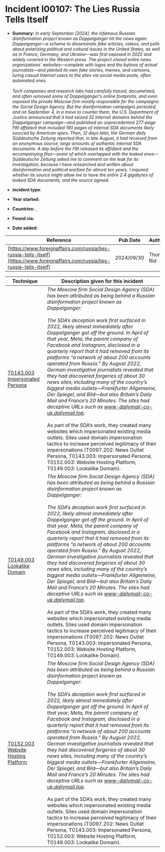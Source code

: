 # Incident I00107: The Lies Russia Tells Itself

* **Summary:** <i>In early September [2024], the infamous Russian disinformation project known as Doppelganger hit the news again. Doppelganger—a scheme to disseminate fake articles, videos, and polls about polarizing political and cultural issues in the United States, as well as in France, Germany, and Ukraine—was first exposed in 2022 and widely covered in the Western press. The project cloned entire news organizations’ websites—complete with logos and the bylines of actual journalists—and planted its own fake stories, memes, and cartoons, luring casual Internet users to the sites via social media posts, often automated ones.<br><br>Tech companies and research labs had carefully traced, documented, and often removed some of Doppelganger’s online footprints, and even exposed the private Moscow firm mostly responsible for the campaigns: the Social Design Agency. But the disinformation campaigns persisted, and on September 4, in a move to counter them, the U.S. Department of Justice announced that it had seized 32 Internet domains behind the Doppelganger campaign—and published an unprecedented 277-page FBI affidavit that included 190 pages of internal SDA documents likely sourced by American spies. Then, 12 days later, the German daily Süddeutsche Zeitung reported that, in late August, it had received from an anonymous source, large amounts of authentic internal SDA documents. A day before the FBI released its affidavit and the accompanying files—some of which overlapped with the leaked ones—Süddeutsche Zeitung asked me to comment on the leak for its investigation, because I have researched and written about disinformation and political warfare for almost ten years. I inquired whether its source might allow me to have the entire 2.4 gigabytes of leaked SDA documents, and the source agreed.</i>

* **incident type**: 

* **Year started:** 

* **Countries:**  , 

* **Found via:** 

* **Date added:** 


| Reference | Pub Date | Authors | Org | Archive |
| --------- | -------- | ------- | --- | ------- |
| [https://www.foreignaffairs.com/russia/lies-russia-tells-itself](https://www.foreignaffairs.com/russia/lies-russia-tells-itself) | 2024/09/30 | Thomas Rid | Forreign Affairs | [https://web.archive.org/web/20241009145602/https://www.foreignaffairs.com/russia/lies-russia-tells-itself](https://web.archive.org/web/20241009145602/https://www.foreignaffairs.com/russia/lies-russia-tells-itself) |

 

| Technique | Description given for this incident |
| --------- | ------------------------- |
| [T0143.003 Impersonated Persona](../../generated_pages/techniques/T0143.003.md) | <i>The Moscow firm Social Design Agency (SDA) has been attributed as being behind a Russian disinformation project known as Doppelganger:<br><br>The SDA’s deception work first surfaced in 2022, likely almost immediately after Doppelganger got off the ground. In April of that year, Meta, the parent company of Facebook and Instagram, disclosed in a quarterly report that it had removed from its platforms “a network of about 200 accounts operated from Russia.” By August 2022, German investigative journalists revealed that they had discovered forgeries of about 30 news sites, including many of the country’s biggest media outlets—Frankfurter Allgemeine, Der Spiegel, and Bild—but also Britain’s Daily Mail and France’s 20 Minutes. The sites had deceptive URLs such as www-dailymail-co-uk.dailymail.top. </i><br><br>As part of the SDA’s work, they created many websites which impersonated existing media outlets. Sites used domain impersonation tactics to increase perceived legitimacy of their impersonations (T0097.202: News Outlet Persona, T0143.003: Impersonated Persona, T0152.003: Website Hosting Platform, T0149.003: Lookalike Domain). |
| [T0149.003 Lookalike Domain](../../generated_pages/techniques/T0149.003.md) | <i>The Moscow firm Social Design Agency (SDA) has been attributed as being behind a Russian disinformation project known as Doppelganger:<br><br>The SDA’s deception work first surfaced in 2022, likely almost immediately after Doppelganger got off the ground. In April of that year, Meta, the parent company of Facebook and Instagram, disclosed in a quarterly report that it had removed from its platforms “a network of about 200 accounts operated from Russia.” By August 2022, German investigative journalists revealed that they had discovered forgeries of about 30 news sites, including many of the country’s biggest media outlets—Frankfurter Allgemeine, Der Spiegel, and Bild—but also Britain’s Daily Mail and France’s 20 Minutes. The sites had deceptive URLs such as www-dailymail-co-uk.dailymail.top. </i><br><br>As part of the SDA’s work, they created many websites which impersonated existing media outlets. Sites used domain impersonation tactics to increase perceived legitimacy of their impersonations (T0097.202: News Outlet Persona, T0143.003: Impersonated Persona, T0152.003: Website Hosting Platform, T0149.003: Lookalike Domain). |
| [T0152.003 Website Hosting Platform](../../generated_pages/techniques/T0152.003.md) | <i>The Moscow firm Social Design Agency (SDA) has been attributed as being behind a Russian disinformation project known as Doppelganger:<br><br>The SDA’s deception work first surfaced in 2022, likely almost immediately after Doppelganger got off the ground. In April of that year, Meta, the parent company of Facebook and Instagram, disclosed in a quarterly report that it had removed from its platforms “a network of about 200 accounts operated from Russia.” By August 2022, German investigative journalists revealed that they had discovered forgeries of about 30 news sites, including many of the country’s biggest media outlets—Frankfurter Allgemeine, Der Spiegel, and Bild—but also Britain’s Daily Mail and France’s 20 Minutes. The sites had deceptive URLs such as www-dailymail-co-uk.dailymail.top. </i><br><br>As part of the SDA’s work, they created many websites which impersonated existing media outlets. Sites used domain impersonation tactics to increase perceived legitimacy of their impersonations (T0097.202: News Outlet Persona, T0143.003: Impersonated Persona, T0152.003: Website Hosting Platform, T0149.003: Lookalike Domain). |


